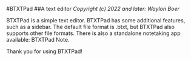 #BTXTPad
##A text editor
*Copyright (c) 2022 and later: Waylon Boer*

BTXTPad is a simple text editor.
BTXTPad has some additional features, such as a sidebar.
The default file format is .btxt, but BTXTPad also supports other file formats.
There is also a standalone notetaking app available: BTXTPad Note.

Thank you for using BTXTPad!
